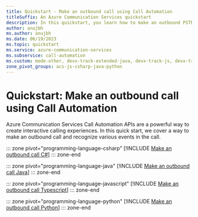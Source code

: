 ```yaml
---
title: Quickstart - Make an outbound call using Call Automation
titleSuffix: An Azure Communication Services quickstart
description: In this quickstart, you learn how to make an outbound PSTN call using Azure Communication Services using Call Automation
author: anujbh
ms.author: anujbh
ms.date: 06/19/2023
ms.topic: quickstart
ms.service: azure-communication-services
ms.subservice: call-automation
ms.custom: mode-other, devx-track-extended-java, devx-track-js, devx-track-python
zone_pivot_groups: acs-js-csharp-java-python
---
```


# Quickstart: Make an outbound call using Call Automation

Azure Communication Services Call Automation APIs are a powerful way to create interactive calling experiences. In this quick start, we cover a way to make an outbound call and recognize various events in the call.

::: zone pivot="programming-language-csharp"
[!INCLUDE [Make an outbound call C#](./includes/quickstart-make-an-outbound-call-using-callautomation-csharp.md)]
::: zone-end

::: zone pivot="programming-language-java"
[!INCLUDE [Make an outbound call Java](./includes/quickstart-make-an-outbound-call-using-callautomation-java.md)]
::: zone-end

::: zone pivot="programming-language-javascript"
[!INCLUDE [Make an outbound call Typescript](./includes/quickstart-make-an-outbound-call-using-callautomation-node.md)]
::: zone-end

::: zone pivot="programming-language-python"
[!INCLUDE [Make an outbound call Python](./includes/quickstart-make-an-outbound-call-using-callautomation-python.md)]
::: zone-end
